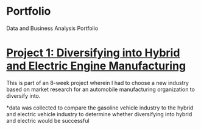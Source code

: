 # Portfolio
Data and Business Analysis Portfolio

# [Project 1: Diversifying into Hybrid and Electric Engine Manufacturing](https://github.com/AshleyR1027/Portfolio/blob/main/BUS%20225%20Ashley%20Rios%20Project%203.pptx) 

This is part of an 8-week project wherein I had to choose a new industry based on market research for an automobile manufacturing organization to diversify into.

*data was collected to compare the gasoline vehicle industry to the hybrid and electric vehicle industry to determine whether diversifying into hybrid and electric would be successful 
